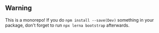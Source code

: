 ## Warning

This is a monorepo! If you do `npm install --save(Dev)` something in your package, don't forget to run `npx lerna bootstrap` afterwards.
